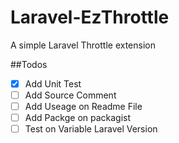 # Laravel-EzThrottle
A simple Laravel Throttle extension

##Todos

- [x] Add Unit Test
- [ ] Add Source Comment 
- [ ] Add Useage on Readme File
- [ ] Add Packge on packagist
- [ ] Test on Variable Laravel Version
